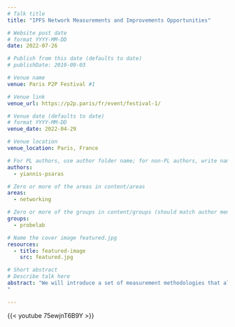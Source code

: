 ```yaml
---
# Talk title
title: "IPFS Network Measurements and Improvements Opportunities"

# Website post date
# format YYYY-MM-DD
date: 2022-07-26

# Publish from this date (defaults to date)
# publishDate: 2019-09-03

# Venue name
venue: Paris P2P Festival #1

# Venue link
venue_url: https://p2p.paris/fr/event/festival-1/

# Venue date (defaults to date)
# format YYYY-MM-DD
venue_date: 2022-04-29

# Venue location
venue_location: Paris, France

# For PL authors, use author folder name; for non-PL authors, write name as in paper within ""
authors:
  - yiannis-psaras

# Zero or more of the areas in content/areas
areas:
  - networking

# Zero or more of the groups in content/groups (should match author membership)
groups:
  - probelab

# Name the cover image featured.jpg
resources:
  - title: featured-image
    src: featured.jpg

# Short abstract
# Describe talk here
abstract: "We will introduce a set of measurement methodologies that allow us to uncover the characteristics and interactions in the public IPFS network. After a big measurement campaign, we reveal presence of IPFS peers in more than 2700 Autonomous Systems and 152 countries, the majority of which operate outside large central cloud providers like Amazon or Azure. We further evaluate IPFS performance, showing that both publication and retrieval delays are acceptable for a wide range of use cases.
"

---
```



{{< youtube 75ewjnT6B9Y >}}
